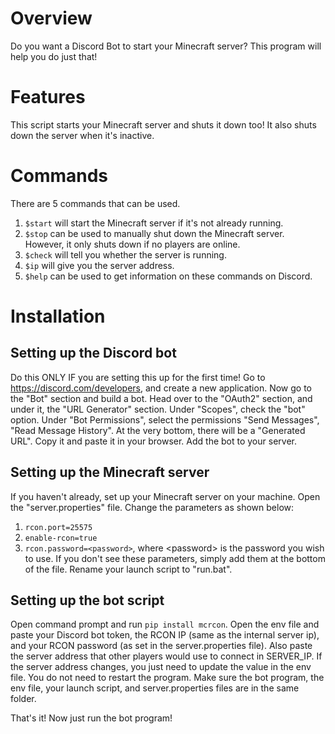 # Overview
Do you want a Discord Bot to start your Minecraft server? This program will help you do just that!

# Features
This script starts your Minecraft server and shuts it down too! It also shuts down the server when it's inactive. 

# Commands
There are 5 commands that can be used. 
1. `$start` will start the Minecraft server if it's not already running. 
2. `$stop` can be used to manually shut down the Minecraft server. However, it only shuts down if no players are online. 
3. `$check` will tell you whether the server is running. 
4. `$ip` will give you the server address. 
5. `$help` can be used to get information on these commands on Discord.

# Installation
## Setting up the Discord bot
Do this ONLY IF you are setting this up for the first time!
Go to https://discord.com/developers, and create a new application. Now go to the "Bot" section and build a bot. Head over to the "OAuth2" section, and under it, the "URL Generator" section. Under "Scopes", check the "bot" option. Under "Bot Permissions", select the permissions "Send Messages", "Read Message History". At the very bottom, there will be a "Generated URL". Copy it and paste it in your browser. Add the bot to your server. 
## Setting up the Minecraft server
If you haven't already, set up your Minecraft server on your machine. Open the "server.properties" file. Change the parameters as shown below:
1. `rcon.port=25575`
2. `enable-rcon=true`
3. `rcon.password=<password>`, where \<password> is the password you wish to use. If you don't see these parameters, simply add them at the bottom of the file. 
Rename your launch script to "run.bat". 

## Setting up the bot script
Open command prompt and run `pip install mcrcon`. Open the env file and paste your Discord bot token, the RCON IP (same as the internal server ip), and your RCON password (as set in the server.properties file). Also paste the server address that other players would use to connect in SERVER_IP. If the server address changes, you just need to update the value in the env file. You do not need to restart the program. Make sure the bot program, the env file, your launch script, and server.properties files are in the same folder. 
  
That's it! Now just run the bot program! 
